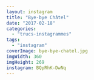 ```yaml
---
layout: instagram
title: "Bye-bye Châtel"
date: "2017-02-18"
categories: 
  - "trucs-instagrammes"
tags: 
  - "instagram"
coverImage: bye-bye-chatel.jpg
imgWidth: 360
imgHeight: 269
instagram: BQpRhK-DwNq
---
```

